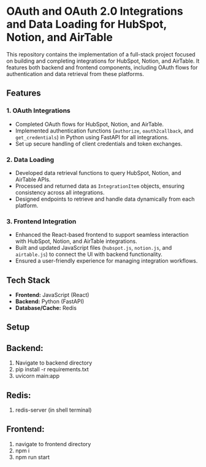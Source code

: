 # OAuth and OAuth 2.0 Integrations and Data Loading for HubSpot, Notion, and AirTable  

This repository contains the implementation of a full-stack project focused on building and completing integrations for HubSpot, Notion, and AirTable. It features both backend and frontend components, including OAuth flows for authentication and data retrieval from these platforms.  

## Features  

### 1. OAuth Integrations  
- Completed OAuth flows for HubSpot, Notion, and AirTable.  
- Implemented authentication functions (`authorize`, `oauth2callback`, and `get_credentials`) in Python using FastAPI for all integrations.  
- Set up secure handling of client credentials and token exchanges.  

### 2. Data Loading  
- Developed data retrieval functions to query HubSpot, Notion, and AirTable APIs.  
- Processed and returned data as `IntegrationItem` objects, ensuring consistency across all integrations.  
- Designed endpoints to retrieve and handle data dynamically from each platform.  

### 3. Frontend Integration  
- Enhanced the React-based frontend to support seamless interaction with HubSpot, Notion, and AirTable integrations.  
- Built and updated JavaScript files (`hubspot.js`, `notion.js`, and `airtable.js`) to connect the UI with backend functionality.  
- Ensured a user-friendly experience for managing integration workflows.  

## Tech Stack  
- **Frontend:** JavaScript (React)  
- **Backend:** Python (FastAPI)  
- **Database/Cache:** Redis  

## Setup

## Backend:
1. Navigate to backend directory
2. pip install -r requirements.txt
3. uvicorn main:app

## Redis:
1. redis-server (in shell terminal)

## Frontend:
1. navigate to frontend directory
2. npm i
3. npm run start
